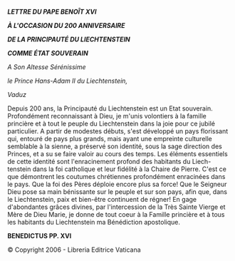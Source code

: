 ***LETTRE DU PAPE BENOÎT XVI***

***À L'OCCASION DU 200 ANNIVERSAIRE***

***DE LA PRINCIPAUTÉ DU LIECHTENSTEIN***

***COMME ÉTAT SOUVERAIN***

*A Son Altesse Sérénissime*

*le Prince Hans-Adam II du Liechtenstein,*

*Vaduz*

Depuis 200 ans, la Principauté du Liechtenstein est un Etat souverain. Profondément reconnaissant à Dieu, je m'unis volontiers à la famille princière et à tout le peuple du Liechtenstein dans la joie pour ce jubilé particulier. A partir de modestes débuts, s'est développé un pays florissant qui, entouré de pays plus grands, mais ayant une empreinte culturelle semblable à la sienne, a préservé son identité, sous la sage direction des Princes, et a su se faire valoir au cours des temps. Les éléments essentiels de cette identité sont l'enracinement profond des habitants du Liech-tenstein dans la foi catholique et leur fidélité à la Chaire de Pierre. C'est ce que démontrent les coutumes chrétiennes profondément enracinées dans le pays. Que la foi des Pères déploie encore plus sa force! Que le Seigneur Dieu pose sa main bénissante sur le peuple et sur son pays, afin que, dans le Liechtenstein, paix et bien-être continuent de régner! En gage d'abondantes grâces divines, par l'intercession de la Très Sainte Vierge et Mère de Dieu Marie, je donne de tout coeur à la Famille princière et à tous les habitants du Liechtenstein ma Bénédiction apostolique.

**BENEDICTUS PP. XVI**

© Copyright 2006 - Libreria Editrice Vaticana